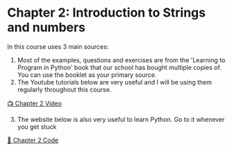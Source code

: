 # Chapter 2: Introduction to Strings and numbers

In this course uses 3 main sources:
1) Most of the examples, questions and exercises are from the 'Learning to Program in Python' book that our school has bought multiple copies of.  You can use the booklet as your primary source.
2) The Youtube tutorials below are very useful and I will be using them regularly throughout this course. 

[:tv: Chapter 2 Video](https://www.youtube.com/user/AdvancedICT)

3) The website below is also very useful to learn Python.  Go to it whenever you get stuck

[:notebook: Chapter 2 Code](https://www.w3schools.com/python/default.asp)
